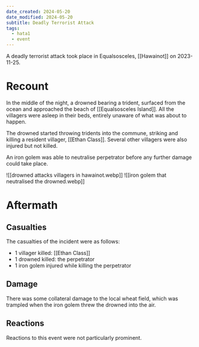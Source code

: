 ```yaml
---
date_created: 2024-05-20
date_modified: 2024-05-20
subtitle: Deadly Terrorist Attack
tags:
  - hata1
  - event
---
```

A deadly terrorist attack took place in Equalsosceles, [[Hawainot]] on 2023-11-25.

# Recount

In the middle of the night, a drowned bearing a trident, surfaced from the ocean and approached the beach of [[Equalsosceles Island]]. All the villagers were asleep in their beds, entirely unaware of what was about to happen.

The drowned started throwing tridents into the commune, striking and killing a resident villager, [[Ethan Class]]. Several other villagers were also injured but not killed.

An iron golem was able to neutralise perpetrator before any further damage could take place.

![[drowned attacks villagers in hawainot.webp]]
![[iron golem that neutralised the drowned.webp]]

# Aftermath

## Casualties

The casualties of the incident were as follows:

- 1 villager killed: [[Ethan Class]]
- 1 drowned killed: the perpetrator
- 1 iron golem injured while killing the perpetrator

## Damage

There was some collateral damage to the local wheat field, which was trampled when the iron golem threw the drowned into the air.

## Reactions

Reactions to this event were not particularly prominent.